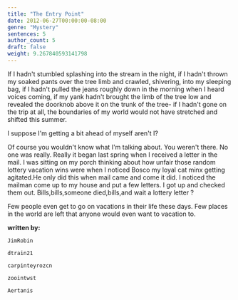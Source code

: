 ```yaml
---
title: "The Entry Point"
date: 2012-06-27T00:00:00-08:00
genre: "Mystery"
sentences: 5
author_count: 5
draft: false
weight: 9.267840593141798
---
```



If I hadn't stumbled splashing into the stream in the night, if I hadn't thrown my soaked pants over the tree limb and crawled, shivering, into my sleeping bag, if I hadn't pulled the jeans roughly down in the morning when I heard voices coming, if my yank hadn't brought the limb of the tree low and revealed the doorknob above it on the trunk of the tree- if I hadn't gone on the trip at all, the boundaries of my world would not have stretched and shifted this summer.

I suppose I'm getting a bit ahead of myself aren't I?

Of course you wouldn't know what I'm talking about. You weren't there. No one was really. Really it began last spring when I received a letter in the mail.
I was sitting on my porch thinking about how unfair those random lottery vacation wins were when I noticed Bosco my loyal cat minx getting agitated.He only did this when mail came and come it did. I noticed the mailman come up to my house and put a few letters. I got up and checked them out. Bills,bills,someone died,bills,and wait a lottery letter ?

Few people even get to go on vacations in their life these days. Few places in the world are left that anyone would even want to vacation to.

**written by:**

`JimRobin`

`dtrain21`

`carpinteyrozcn`

`zoointwst`

`Aertanis`

